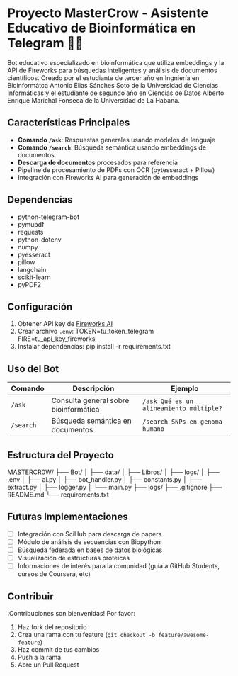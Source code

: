 # Proyecto MasterCrow - Asistente Educativo de Bioinformática en Telegram 🤖🧬

Bot educativo especializado en bioinformática que utiliza embeddings y la API de Fireworks para búsquedas inteligentes y análisis de documentos científicos. Creado por el estudiante  de tercer año en Ingniería en Bioinformátca Antonio Elias Sánches Soto de la Universidad de Ciencias Informáticas y el estudiante de segundo año en Ciencias de Datos Alberto Enrique Marichal Fonseca de la Universidad de La Habana.

## Características Principales
- **Comando `/ask`**: Respuestas generales usando modelos de lenguaje
- **Comando `/search`**: Búsqueda semántica usando embeddings de documentos
- **Descarga de documentos** procesados para referencia
- Pipeline de procesamiento de PDFs con OCR (pytesseract + Pillow)
- Integración con Fireworks AI para generación de embeddings

## Dependencias
- python-telegram-bot
- pymupdf
- requests
- python-dotenv
- numpy
- pyesseract
- pillow
- langchain
- scikit-learn
- pyPDF2


## Configuración
1. Obtener API key de [Fireworks AI](https://fireworks.ai)
2. Crear archivo `.env`:
    TOKEN=tu_token_telegram
    FIRE=tu_api_key_fireworks
3. Instalar dependencias:
    pip install -r requirements.txt


## Uso del Bot
| Comando    | Descripción                          | Ejemplo                     |
|------------|--------------------------------------|-----------------------------|
| `/ask`     | Consulta general sobre bioinformática | `/ask Qué es un alineamiento múltiple?` |
| `/search`  | Búsqueda semántica en documentos     | `/search SNPs en genoma humano` |

## Estructura del Proyecto
MASTERCR0W/
├── Bot/
│   ├── data/
│   ├── Libros/
│   ├── logs/
│   ├── .env
│   ├── ai.py
│   ├── bot_handler.py
│   ├── constants.py
│   ├── extract.py
│   ├── logger.py
│   └── main.py
├── logs/
├── .gitignore
├── README.md
└── requirements.txt

## Futuras Implementaciones
- [ ] Integración con SciHub para descarga de papers
- [ ] Módulo de análisis de secuencias con Biopython
- [ ] Búsqueda federada en bases de datos biológicas
- [ ] Visualización de estructuras proteicas
- [ ] Informaciones de interés para la comunidad (guía a GitHub Students, cursos de Coursera, etc)

## Contribuir
¡Contribuciones son bienvenidas! Por favor:
1. Haz fork del repositorio
2. Crea una rama con tu feature (`git checkout -b feature/awesome-feature`)
3. Haz commit de tus cambios
4. Push a la rama
5. Abre un Pull Request
